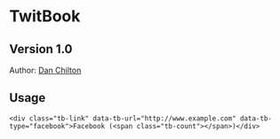TwitBook
========
Version 1.0
-----------

Author: [Dan Chilton](http://www.danchilton.com)

Usage
-----

`<div class="tb-link" data-tb-url="http://www.example.com" data-tb-type="facebook">Facebook (<span class="tb-count"></span>)</div>`